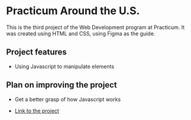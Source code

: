 # Practicum Around the U.S.

This is the third project of the Web Development program at Practicum. It was created using HTML and CSS, using Figma as the guide.

## Project features

- Using Javascript to manipulate elements


## Plan on improving the project

- Get a better grasp of how Javascript works

* [Link to the project](https://ccyee.github.io/se_project_aroundtheus/)  